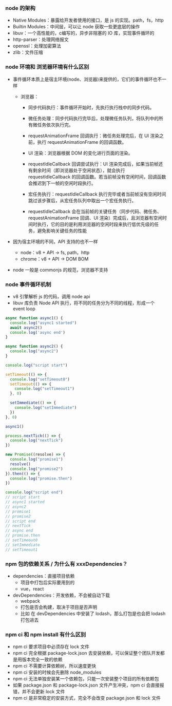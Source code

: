 ### node 的架构
- Native Modules：暴露给开发者使用的接口，是 js 的实现。path，fs，http
- Builtin Modules：中间层，可以让 node 获取一些更底层的操作
- libuv：一个高性能的，c编写的，异步非阻塞的 IO 库，实现事件循环的
- http-parser：处理网络报文
- openssl：处理加密算法
- zlib：文件压缩

### node 环境和 浏览器环境有什么区别
- 事件循环本质上是宿主环境(node、浏览器)来提供的，它们的事件循环也不一样
  - 浏览器：
    - 同步代码执行：事件循环开始时，先执行执行栈中的同步代码。
    - 微任务处理：同步代码执行完毕后，处理微任务队列，将队列中的所有微任务依次执行完。
    - requestAnimationFrame 回调执行：微任务处理完后，在 UI 渲染之前，执行 requestAnimationFrame 的回调函数。
    - UI 渲染：浏览器根据 DOM 的变化进行页面的渲染。
    - requestIdleCallback 回调尝试执行：UI 渲染完成后，如果当前帧还有剩余时间（即浏览器处于空闲状态），就会执行 requestIdleCallback 的回调函数。若当前帧没有空闲时间，回调函数会推迟到下一帧的空闲时段执行。
    - 宏任务执行：requestIdleCallback 执行完毕或者当前帧没有空闲时间跳过该步骤后，从宏任务队列中取出一个宏任务执行。

    - requestIdleCallback 会在当前帧的关键任务（同步代码、微任务、requestAnimationFrame 回调、UI 渲染）完成后，且浏览器有空闲时间时执行，它的目的是利用浏览器的空闲时段来执行低优先级的任务，避免影响关键任务的性能

- 因为宿主环境的不同，API 支持的也不一样
  - node：v8 + API -> fs, path，http
  - chrome：v8 + API -> DOM BOM
- node 一般是 commonjs 的规范，浏览器不支持

### node 事件循环机制
* v8 引擎解析 js 的代码，调用 node api
* libuv 库负责 Node API 执行，将不同的任务分为不同的线程，形成一个 event loop
```js
async function async1() {
  console.log("async1 started")
  await async2()
  console.log('async end')
}

async function async2() {
  console.log("async2")
}

console.log("script start")

setTimeout(() => {
  console.log("setTimeout0")
  setTimeout(() => {
    console.log("setTimeout1")
  }, 0)

  setImmediate(() => {
    console.log("setImmediate")
  })
}, 0)

async1()

process.nextTick(() => {
  console.log("nextTick")
})

new Promise((resolve) => {
  console.log("promise1")
  resolve()
  console.log("promise2")
}).then(() => {
  console.log("promise.then")
})

console.log("script end")
// script start
// async1 started
// async2
// promise1
// promise2
// script end
// nextTick
// async end
// promise.then
// setTimeout0
// setImmediate
// setTimeout1
```

### npm 包的依赖关系 / 为什么有 xxxDependencies？
- dependencies：直接项目依赖
  - 项目中打包后实际要用到的
  - vue，react
- devDependencies：开发依赖，不会被自动下载
  - webpack 
  - 打包是否会构建，取决于项目是否声明
  - 比如 在 devDependencies 中安装了 lodash，那么打包是也会把 lodash 打包进去

### npm ci 和 npm install 有什么区别
- npm ci 要求项目中必须存在 lock 文件
- npm ci 完全根据 package-lock.json 去安装依赖，可以保证整个团队开发都是用版本完全一致的依赖
- npm ci 不需要计算依赖树，所以速度更快
- npm ci 安装的时候会先删除 node_modules
- npm ci 无法单独安装某一个依赖包，只能一次安装整个项目的所有依赖包
- 如果 package.json 和 package-lock.json 文件产生冲突，npm ci 会直接报错，并不会更新 lock 文件
- npm ci 是非常稳定的安装方式，完全不会改变 package.json 和 lock 文件